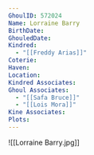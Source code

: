 ```yaml
---
GhoulID: 572024
Name: Lorraine Barry
BirthDate: 
GhouledDate: 
Kindred:
  - "[[Freddy Arias]]"
Coterie: 
Haven: 
Location: 
Kindred Associates: 
Ghoul Associates:
  - "[[Safa Bruce]]"
  - "[[Lois Mora]]"
Kine Associates: 
Plots:
---
```



![[Lorraine Barry.jpg]]